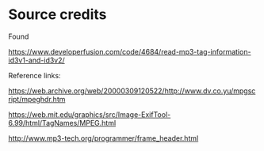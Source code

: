 # Source credits
Found

https://www.developerfusion.com/code/4684/read-mp3-tag-information-id3v1-and-id3v2/


Reference links:

https://web.archive.org/web/20000309120522/http://www.dv.co.yu/mpgscript/mpeghdr.htm

https://web.mit.edu/graphics/src/Image-ExifTool-6.99/html/TagNames/MPEG.html

http://www.mp3-tech.org/programmer/frame_header.html
